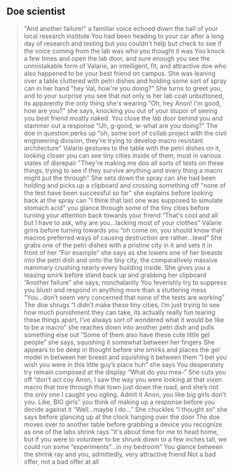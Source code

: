 ## Doe scientist 

>"And another failure!" a familiar voice echoed down the hall of your local research institute
>You had been heading to your car after a long day of research and testing but you couldn't help but check to see if the voice coming from the lab was who you thought it was
>You knock a few times and open the lab door, and sure enough you see the unmistakable form of Valarie, an intelligent, fit, and attractive doe who also happened to be your best friend on campus. She was leaning over a table cluttered with petri dishes and holding some sort of spray can in her hand
"hey Val, how're you doing?"
>She turns to greet you, and to your surprise you see that not only is her lab coat unbuttoned, its apparently the only thing she's wearing
>"Oh, hey Anon! I'm good, how are you?" she says, knocking you out of your stupor of seeing you best friend mostly naked.
>You close the lab door behind you and stammer out a response
"Uh, g-good, w-what are you doing?"
>The doe in question perks up "oh, some sort of collab project with the civil engineering division, they're trying to develop macro resistant architecture" 
>Valarie gestures to the table with the petri dishes on it, looking closer you can see tiny cities inside of them, most in various states of disrepair
>"They're making me doo all sorts of tests on these things, trying to see if they survive anything and every thing a macro might put the through"
>She sets down the spray can she had been holding and picks up a clipboard and crossing something off "none of the test have been successful so far" she explains before looking back at the spray can "I think that last one was supposed to simulate stomach acid"
>you glance through some of the tiny cities before turning your attention back towards your friend
“That's cool and all but I have to ask, why are you…lacking most of your clothes”
>Valarie grins before turning towards you “oh come on, you should know that macros preferred ways of causing destruction are rather…lewd”
>She grabs one of the petri dishes with a pristine city in it and sets it in front of her
>”For example” she says as she lowers one of her breasts into the petri dish and onto the tiny city, the comparatively massive mammary crushing nearly every building inside.
>She gives you a teasing smirk before stand back up and grabbing her clipboard 
>”Another failure” she says, nonchalantly
>You feverishly try to suppress you blush and respond in anything more than a stuttering mess  
“You…don’t seem very concerned that none of the tests are working”
>The doe shrugs “I didn’t make these tiny cities, I’m just trying to see how much punishment they can take, its actually really fun tearing these things apart, I’ve always sort of wondered what it would be like to be a macro”
>she reaches down into another petri dish and pulls something else out
>”Some of them also have these cute little gel people” she says, squishing it somewhat between her fingers
>She appears to be deep in thought before she smirks and places the gel model in between her breast and squishing it between them
>”I bet you wish you were in this little guy’s place huh” she says
>You desperately try remain composed at the display
“What do you mea-”
>She cuts you off “don’t act coy Anon, I saw the way you were looking at that vixen macro that tore through that town just down the road, and she’s not the only one I caught you ogling. Admit it Anon, you like big girls don’t you. Like, BIG girls”
>you think of making up a response before you decide against it
“Well…maybe I do…”
>She chuckles “I thought so” she says before glancing up at the clock hanging over the door
>The doe moves over to another table before grabbing a device you recognize as one of the labs shrink rays
>”It's about time for me to head home, but if you were to volunteer to be shrunk down to a few inches tall, we could run some “experiments”...in my bedroom”
>You glance between the shrink ray and you, admittedly, very attractive friend
>Not a bad offer, not a bad offer at all
